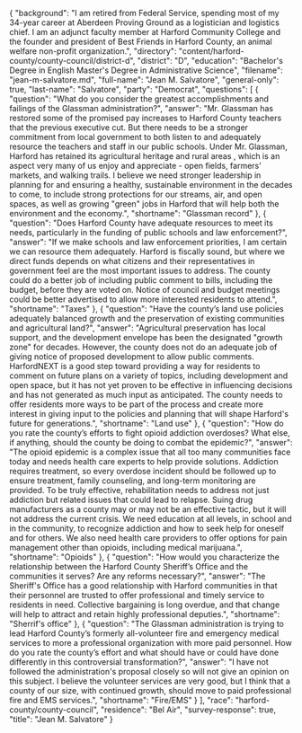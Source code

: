 {
  "background": "I am retired from Federal Service, spending most of my 34-year career at Aberdeen Proving Ground as a logistician and logistics chief.  I am an adjunct faculty member at Harford Community College and the founder and president of Best Friends in Harford County, an animal welfare non-profit organization.",
  "directory": "content/harford-county/county-council/district-d",
  "district": "D",
  "education": "Bachelor's Degree in English Master's Degree in Administrative Science",
  "filename": "jean-m-salvatore.md",
  "full-name": "Jean M. Salvatore",
  "general-only": true,
  "last-name": "Salvatore",
  "party": "Democrat",
  "questions": [
    {
      "question": "What do you consider the greatest accomplishments and failings of the Glassman administration?",
      "answer": "Mr. Glassman has restored some of the promised pay increases to Harford County teachers that the previous executive cut.  But there needs to be a stronger commitment from local government to both listen to and adequately resource the teachers and staff in our public schools.  Under Mr. Glassman, Harford has retained its agricultural heritage and rural areas , which is an aspect very many of us enjoy and appreciate  - open fields, farmers' markets, and walking trails.  I believe we need stronger leadership in planning for and ensuring a healthy, sustainable environment in the decades to come, to include strong protections for our streams, air,  and open spaces,  as well as growing \"green\" jobs in Harford that will help both the environment and the economy.",
      "shortname": "Glassman record"
    },
    {
      "question": "Does Harford County have adequate resources to meet its needs, particularly in the funding of public schools and law enforcement?",
      "answer": "If we make schools and law enforcement priorities, I am certain we can resource them adequately.  Harford is fiscally sound, but where we direct funds depends on what citizens and their representatives in government feel are the most important issues to address.  The county could do a better job of including public comment to bills, including the budget, before they are voted on.  Notice of council and budget meetings could be better advertised to allow more interested residents to attend.",
      "shortname": "Taxes"
    },
    {
      "question": "Have the county’s land use policies adequately balanced growth and the preservation of existing communities and agricultural land?",
      "answer": "Agricultural preservation has local support, and the development envelope has been the designated \"growth zone\" for decades.  However, the county does not do an adequate job of giving notice of proposed development to allow public comments.  HarfordNEXT is a good step toward providing a way for residents to comment on future plans on a variety of topics, including development and open space, but it has not yet proven to be effective in influencing decisions and has not generated as much input as anticipated.  The county needs to offer residents more ways to be part of the process and create more interest in giving input to the policies and planning that will shape Harford's future for generations.",
      "shortname": "Land use"
    },
    {
      "question": "How do you rate the county’s efforts to fight opioid addiction overdoses? What else, if anything, should the county be doing to combat the epidemic?",
      "answer": "The opioid epidemic is a complex issue that all too many communities face today and needs health care experts to help provide solutions.  Addiction requires treatment, so every overdose incident should be followed up to ensure treatment, family counseling, and long-term monitoring are provided.  To be truly effective, rehabilitation needs to address not just addiction but related issues that could lead to relapse.  Suing drug manufacturers as a county may or may not be an effective tactic, but it will not address the current crisis.  We need education at all levels, in school and in the community, to recognize addiction and how to seek help for oneself and for others.  We also need health care providers to offer options for pain management other than opioids, including medical marijuana.",
      "shortname": "Opioids"
    },
    {
      "question": "How would you characterize the relationship between the Harford County Sheriff’s Office and the communities it serves? Are any reforms necessary?",
      "answer": "The Sheriff's Office has a good relationship with Harford communities in that their personnel are trusted to offer professional and timely service to residents in need.  Collective bargaining is long overdue, and that change will help to attract and retain highly professional deputies.",
      "shortname": "Sherrif's office"
    },
    {
      "question": "The Glassman administration is trying to lead Harford County’s formerly all-volunteer fire and emergency medical services to more a professional organization with more paid personnel. How do you rate the county’s effort and what should have or could have done differently in this controversial transformation?",
      "answer": "I have not followed the administration's proposal closely so will not give an opinion on this subject.  I believe the volunteer services are very good, but I think that a county of our size, with continued growth, should move to paid professional fire and EMS services.",
      "shortname": "Fire/EMS"
    }
  ],
  "race": "harford-county/county-council",
  "residence": "Bel Air",
  "survey-response": true,
  "title": "Jean M. Salvatore"
}
